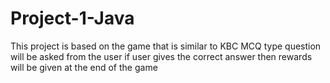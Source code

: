 # Project-1-Java

This project is based on the game that is similar to KBC
MCQ type question will be asked from the user
if user gives the correct answer then rewards will be given at the end of the game
